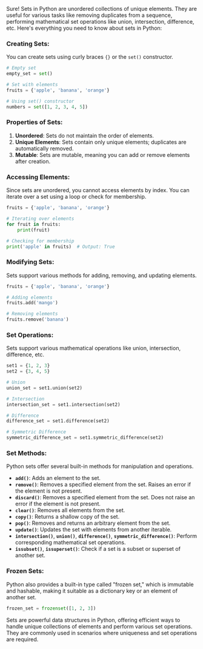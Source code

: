 Sure! Sets in Python are unordered collections of unique elements. They are useful for various tasks like removing duplicates from a sequence, performing mathematical set operations like union, intersection, difference, etc. Here's everything you need to know about sets in Python:

### Creating Sets:
You can create sets using curly braces `{}` or the `set()` constructor.

```python
# Empty set
empty_set = set()

# Set with elements
fruits = {'apple', 'banana', 'orange'}

# Using set() constructor
numbers = set([1, 2, 3, 4, 5])
```

### Properties of Sets:
1. **Unordered**: Sets do not maintain the order of elements.
2. **Unique Elements**: Sets contain only unique elements; duplicates are automatically removed.
3. **Mutable**: Sets are mutable, meaning you can add or remove elements after creation.

### Accessing Elements:
Since sets are unordered, you cannot access elements by index. You can iterate over a set using a loop or check for membership.

```python
fruits = {'apple', 'banana', 'orange'}

# Iterating over elements
for fruit in fruits:
    print(fruit)

# Checking for membership
print('apple' in fruits)  # Output: True
```

### Modifying Sets:
Sets support various methods for adding, removing, and updating elements.

```python
fruits = {'apple', 'banana', 'orange'}

# Adding elements
fruits.add('mango')

# Removing elements
fruits.remove('banana')
```

### Set Operations:
Sets support various mathematical operations like union, intersection, difference, etc.

```python
set1 = {1, 2, 3}
set2 = {3, 4, 5}

# Union
union_set = set1.union(set2)

# Intersection
intersection_set = set1.intersection(set2)

# Difference
difference_set = set1.difference(set2)

# Symmetric Difference
symmetric_difference_set = set1.symmetric_difference(set2)
```

### Set Methods:
Python sets offer several built-in methods for manipulation and operations.

- **`add()`**: Adds an element to the set.
- **`remove()`**: Removes a specified element from the set. Raises an error if the element is not present.
- **`discard()`**: Removes a specified element from the set. Does not raise an error if the element is not present.
- **`clear()`**: Removes all elements from the set.
- **`copy()`**: Returns a shallow copy of the set.
- **`pop()`**: Removes and returns an arbitrary element from the set.
- **`update()`**: Updates the set with elements from another iterable.
- **`intersection()`**, **`union()`**, **`difference()`**, **`symmetric_difference()`**: Perform corresponding mathematical set operations.
- **`issubset()`**, **`issuperset()`**: Check if a set is a subset or superset of another set.

### Frozen Sets:
Python also provides a built-in type called "frozen set," which is immutable and hashable, making it suitable as a dictionary key or an element of another set.

```python
frozen_set = frozenset([1, 2, 3])
```

Sets are powerful data structures in Python, offering efficient ways to handle unique collections of elements and perform various set operations. They are commonly used in scenarios where uniqueness and set operations are required.